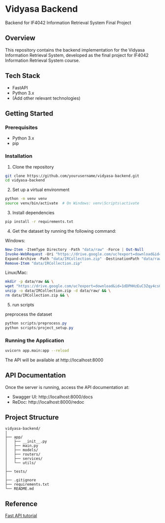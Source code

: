 # Vidyasa Backend
Backend for IF4042 Information Retrieval System Final Project

## Overview
This repository contains the backend implementation for the Vidyasa Information Retrieval System, developed as the final project for IF4042 Information Retrieval System course.

## Tech Stack
- FastAPI
- Python 3.x
- (Add other relevant technologies)

## Getting Started

### Prerequisites
- Python 3.x
- pip

### Installation
1. Clone the repository
```bash
git clone https://github.com/yourusername/vidyasa-backend.git
cd vidyasa-backend
```

2. Set up a virtual environment
```bash
python -m venv venv
source venv/bin/activate  # On Windows: venv\Scripts\activate
```

3. Install dependencies
```bash
pip install -r requirements.txt
```

4. Get the dataset by running the following command:

Windows:
```powershell
New-Item -ItemType Directory -Path "data/raw" -Force | Out-Null
Invoke-WebRequest -Uri "https://drive.google.com/uc?export=download&id=1dDPHHzEuC3Zqy4csG2vk7XZ51JNTIRlD" -OutFile "data/IRCollection.zip"
Expand-Archive -Path "data/IRCollection.zip" -DestinationPath "data/raw/" -Force
Remove-Item "data/IRCollection.zip"
```
Linux/Mac:
```bash
mkdir -p data/raw && \
wget "https://drive.google.com/uc?export=download&id=1dDPHHzEuC3Zqy4csG2vk7XZ51JNTIRlD" -O "data/IRCollection.zip" && \
unzip -o data/IRCollection.zip -d data/raw/ && \
rm data/IRCollection.zip && \
```

5. run scripts

preprocess the dataset
```powershell
python scripts/preprocess.py
python scripts/project_setup.py
```

### Running the Application
```bash
uvicorn app.main:app --reload
```
The API will be available at http://localhost:8000

## API Documentation
Once the server is running, access the API documentation at:
- Swagger UI: http://localhost:8000/docs
- ReDoc: http://localhost:8000/redoc

## Project Structure
```
vidyasa-backend/
│
├── app/
│   ├── __init__.py
│   ├── main.py
│   ├── models/
│   ├── routers/
│   ├── services/
│   └── utils/
│
├── tests/
│
├── .gitignore
├── requirements.txt
└── README.md
```

## Reference
[Fast API tutorial](https://code.visualstudio.com/docs/python/tutorial-fastapi)
